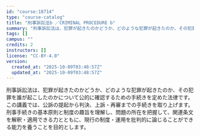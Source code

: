 ```yaml
---
id: "course:18714"
type: "course-catalog"
title: "刑事訴訟法b ／CRIMINAL PROCEDURE b"
summary: "刑事訴訟法は、犯罪が起きたのかどうか、どのような犯罪が起きたのか、その犯罪を誰が起こしたのかについて公的に確認するための手続きを定めた法律です。この講義では、公訴の提起から判決、上訴・再審までの手続きを取り上げます。 刑事手続きの基本原則と…"
tags: []
campus: ""
credits: 2
instructors: []
license: "CC-BY-4.0"
version:
  created_at: "2025-10-09T03:48:57Z"
  updated_at: "2025-10-09T03:48:57Z"
---
```

刑事訴訟法は、犯罪が起きたのかどうか、どのような犯罪が起きたのか、その犯罪を誰が起こしたのかについて公的に確認するための手続きを定めた法律です。この講義では、公訴の提起から判決、上訴・再審までの手続きを取り上げます。 刑事手続きの基本原則と制度の趣旨を理解し、問題の所在を把握して、関連条文を解釈・適用できる力とともに、現行の制度・運用を批判的に論じることができる能力を養うことを目的とします。
